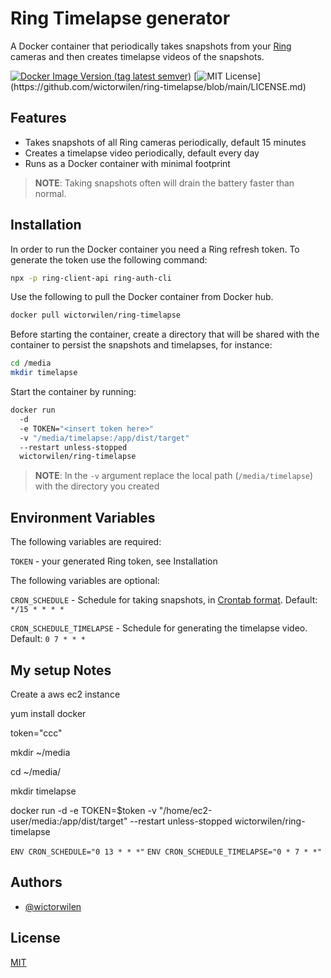 
# Ring Timelapse generator

A Docker container that periodically takes snapshots from your [Ring](https://www.ring.com) cameras and then creates timelapse videos of the snapshots.

[![Docker Image Version (tag latest semver)](https://img.shields.io/docker/v/wictorwilen/ring-timelapse/latest)](https://hub.docker.com/repository/docker/wictorwilen/ring-timelapse)
[![MIT License](https://img.shields.io/apm/l/atomic-design-ui.svg?)](https://github.com/wictorwilen/ring-timelapse/blob/main/LICENSE.md)

## Features

- Takes snapshots of all Ring cameras periodically, default 15 minutes
- Creates a timelapse video periodically, default every day
- Runs as a Docker container with minimal footprint

> **NOTE**: Taking snapshots often will drain the battery faster than normal.

## Installation

In order to run the Docker container you need a Ring refresh token.
To generate the token use the following command:

``` bash
npx -p ring-client-api ring-auth-cli
```

Use the following to pull the Docker container from Docker hub.

``` bash
docker pull wictorwilen/ring-timelapse
```

Before starting the container, create a directory that will be shared with the 
container to persist the snapshots and timelapses, for instance:

``` bash
cd /media
mkdir timelapse
```

Start the container by running:

``` bash
docker run 
  -d 
  -e TOKEN="<insert token here>" 
  -v "/media/timelapse:/app/dist/target" 
  --restart unless-stopped 
  wictorwilen/ring-timelapse
```



> **NOTE**: In the `-v` argument replace the local path (`/media/timelapse`) with the directory you created

## Environment Variables

The following variables are required:

`TOKEN` - your generated Ring token, see Installation

The following variables are optional:

`CRON_SCHEDULE` - Schedule for taking snapshots, in [Crontab format](https://linuxhandbook.com/crontab/). Default: `*/15 * * * *`

`CRON_SCHEDULE_TIMELAPSE` - Schedule for generating the timelapse video. Default: `0 7 * * *`

## My setup Notes
Create a aws ec2 instance

yum install docker

token="ccc"

mkdir ~/media

cd ~/media/

mkdir timelapse

docker run -d  -e TOKEN=$token -v "/home/ec2-user/media:/app/dist/target" --restart unless-stopped wictorwilen/ring-timelapse

`ENV CRON_SCHEDULE="0 13 * * *"`
`ENV CRON_SCHEDULE_TIMELAPSE="0 * 7 * *"`

## Authors

- [@wictorwilen](https://www.github.com/wictorwilen)
  
## License

[MIT](https://choosealicense.com/licenses/mit/)

